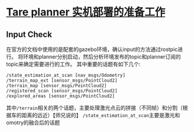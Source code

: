 # [Tare planner 实机部署的准备工作](https://github.com/shu1ong/gitblog/issues/17)

## Input Check
在官方的文档中使用的是配套的gazebo环境，确认input的方法通过rostpic进行。
将环境和planner分别启动，然后分析环境发布的topic和planner订阅的topic来确定需要进行的工作。
其中重要的话题有如下几个:
```
/state_estimation_at_scan [nav_msgs/Odometry]
/terrain_map_ext [sensor_msgs/PointCloud2]
/terrain_map [sensor_msgs/PointCloud2]
/registered_scan [sensor_msgs/PointCloud2]
/explored_areas [sensor_msgs/PointCloud2] 
```
其中`/terrain`相关的两个话题，主要处理激光点云的拼接（不同帧）和分割（根据车的距离的远近）【师兄说的】
`/state_estimation_at_scan`主要是激光和omotry的融合后的话题